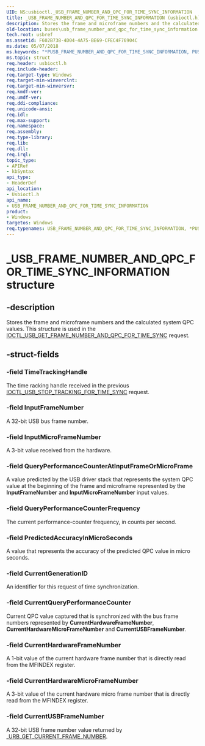 ```yaml
---
UID: NS:usbioctl._USB_FRAME_NUMBER_AND_QPC_FOR_TIME_SYNC_INFORMATION
title: _USB_FRAME_NUMBER_AND_QPC_FOR_TIME_SYNC_INFORMATION (usbioctl.h)
description: Stores the frame and microframe numbers and the calculated system QPC values. This structure is used in the IOCTL_USB_GET_FRAME_NUMBER_AND_QPC_FOR_TIME_SYNC request.
old-location: buses\usb_frame_number_and_qpc_for_time_sync_information.htm
tech.root: usbref
ms.assetid: F602B738-4D04-4A75-BE69-CFEC4F76904C
ms.date: 05/07/2018
ms.keywords: "*PUSB_FRAME_NUMBER_AND_QPC_FOR_TIME_SYNC_INFORMATION, PUSB_FRAME_NUMBER_AND_QPC_FOR_TIME_SYNC_INFORMATION, PUSB_FRAME_NUMBER_AND_QPC_FOR_TIME_SYNC_INFORMATION structure pointer [Buses], USB_FRAME_NUMBER_AND_QPC_FOR_TIME_SYNC_INFORMATION, USB_FRAME_NUMBER_AND_QPC_FOR_TIME_SYNC_INFORMATION structure [Buses], _USB_FRAME_NUMBER_AND_QPC_FOR_TIME_SYNC_INFORMATION, buses.usb_frame_number_and_qpc_for_time_sync_information, usbioctl/PUSB_FRAME_NUMBER_AND_QPC_FOR_TIME_SYNC_INFORMATION, usbioctl/USB_FRAME_NUMBER_AND_QPC_FOR_TIME_SYNC_INFORMATION"
ms.topic: struct
req.header: usbioctl.h
req.include-header: 
req.target-type: Windows
req.target-min-winverclnt: 
req.target-min-winversvr: 
req.kmdf-ver: 
req.umdf-ver: 
req.ddi-compliance: 
req.unicode-ansi: 
req.idl: 
req.max-support: 
req.namespace: 
req.assembly: 
req.type-library: 
req.lib: 
req.dll: 
req.irql: 
topic_type:
- APIRef
- kbSyntax
api_type:
- HeaderDef
api_location:
- Usbioctl.h
api_name:
- USB_FRAME_NUMBER_AND_QPC_FOR_TIME_SYNC_INFORMATION
product:
- Windows
targetos: Windows
req.typenames: USB_FRAME_NUMBER_AND_QPC_FOR_TIME_SYNC_INFORMATION, *PUSB_FRAME_NUMBER_AND_QPC_FOR_TIME_SYNC_INFORMATION
---
```


# _USB_FRAME_NUMBER_AND_QPC_FOR_TIME_SYNC_INFORMATION structure


## -description


Stores the frame and microframe numbers and the calculated system QPC values. This structure is used in the <a href="https://docs.microsoft.com/windows-hardware/drivers/ddi/content/usbioctl/ni-usbioctl-ioctl_usb_get_frame_number_and_qpc_for_time_sync">IOCTL_USB_GET_FRAME_NUMBER_AND_QPC_FOR_TIME_SYNC</a> request.


## -struct-fields




### -field TimeTrackingHandle

The time racking handle received in the previous <a href="https://docs.microsoft.com/windows-hardware/drivers/ddi/content/usbioctl/ni-usbioctl-ioctl_usb_stop_tracking_for_time_sync">IOCTL_USB_STOP_TRACKING_FOR_TIME_SYNC</a> request.


### -field InputFrameNumber

A 32-bit USB bus frame number. 


### -field InputMicroFrameNumber

A 3-bit value received from the hardware. 


### -field QueryPerformanceCounterAtInputFrameOrMicroFrame

A value predicted by the USB driver stack that represents the system QPC value at the beginning of the frame and microframe represented by the <b>InputFrameNumber</b> and <b>InputMicroFrameNumber</b> input values.  




### -field QueryPerformanceCounterFrequency

The current performance-counter frequency, in counts per second.


### -field PredictedAccuracyInMicroSeconds

A value that represents the accuracy of the predicted QPC value in micro seconds. 




### -field CurrentGenerationID

An identifier for this request of time synchronization. 


### -field CurrentQueryPerformanceCounter

Current QPC value captured that is synchronized with the bus frame numbers represented by <b>CurrentHardwareFrameNumber</b>, <b>CurrentHardwareMicroFrameNumber</b> and <b>CurrentUSBFrameNumber</b>. 



 



### -field CurrentHardwareFrameNumber

A 1-bit value of the current hardware frame number that is directly read  from the MFINDEX register. 




### -field CurrentHardwareMicroFrameNumber

A 3-bit value of the current hardware micro frame number that is  directly read from the MFINDEX register. 




### -field CurrentUSBFrameNumber

A 32-bit USB frame number value returned by <a href="https://docs.microsoft.com/windows-hardware/drivers/ddi/content/usb/ns-usb-_urb_get_current_frame_number">_URB_GET_CURRENT_FRAME_NUMBER</a>.

